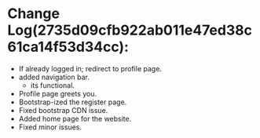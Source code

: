 # Change Log(2735d09cfb922ab011e47ed38c61ca14f53d34cc):
 - If already logged in; redirect to profile page.
 - added navigation bar.
    + its functional.
 - Profile page greets you.
 - Bootstrap-ized the register page.
 - Fixed bootstrap CDN issue.
 -  Added home page for the website.
 - Fixed minor issues.
